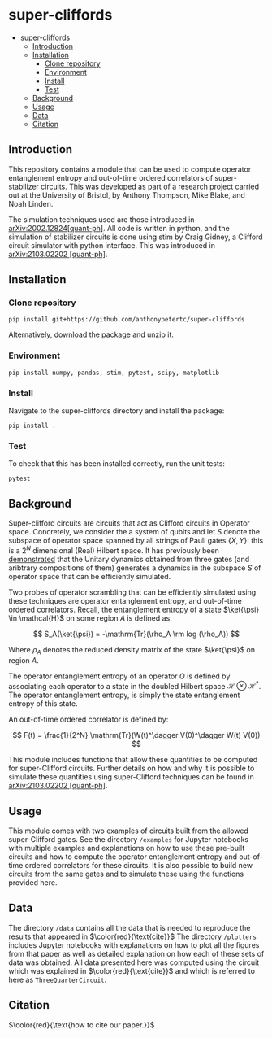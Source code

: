 
# super-cliffords


- [super-cliffords](#super-cliffords)
  - [Introduction](#introduction)
  - [Installation](#installation)
    - [Clone repository](#clone-repository)
    - [Environment](#environment)
    - [Install](#install)
    - [Test](#test)
  - [Background](#background)
  - [Usage](#usage)
  - [Data](#data)
  - [Citation](#citation)

## Introduction

This repository contains a module that can be used to compute operator entanglement entropy and out-of-time ordered correlators of super-stabilizer circuits.  This was developed as part of a research project carried out at the University of Bristol, by Anthony Thompson, Mike Blake, and Noah Linden.

The simulation techniques used are those introduced in [arXiv:2002.12824[quant-ph]](https://arxiv.org/abs/2002.12824). All code is written in python, and the simulation of stabilizer circuits is done using stim by Craig Gidney, a Clifford circuit simulator with python interface. This was introduced in [arXiv:2103.02202 [quant-ph]](https://arxiv.org/abs/2103.02202).


## Installation

### Clone repository

`pip install git+https://github.com/anthonypetertc/super-cliffords`

Alternatively, [download](https://github.com/anthonypetertc/super-cliffords/archive/refs/heads/main.zip) the package and unzip it.

### Environment

`pip install numpy, pandas, stim, pytest, scipy, matplotlib`

### Install

Navigate to the super-cliffords directory and install the package:

`pip install .`

### Test

To check that this has been installed correctly, run the unit tests:

`pytest`

## Background

Super-clifford circuits are circuits that act as Clifford circuits in Operator space. Concretely, we consider the a system of qubits and let $S$ denote the subspace of operator space spanned by all strings of Pauli gates $\{X, Y\}$: this is a $2^N$ dimensional (Real) Hilbert space. It has previously been [demonstrated](https://arxiv.org/abs/2002.12824) that the Unitary dynamics obtained from three gates (and aribtrary compositions of them) generates a dynamics in the subspace $S$ of operator space that can be efficiently simulated.

Two probes of operator scrambling that can be efficiently simulated using these techniques are operator entanglement entropy, and out-of-time ordered correlators. Recall, the entanglement entropy of a state $\ket{\psi} \in \mathcal{H}$ on some region $A$ is defined as:

$$
S_A(\ket{\psi}) = -\mathrm{Tr}(\rho_A \rm log (\rho_A))
$$

Where $\rho_A$ denotes the reduced density matrix of the state $\ket{\psi}$ on region $A$.

The operator entanglement entropy of an operator $O$ is defined by associating each operator to a state in the doubled Hilbert space $\mathcal{H} \otimes \mathcal{H^*}$. The operator entanglement entropy, is simply the state entanglement entropy of this state.

An out-of-time ordered correlator is defined by:

$$
F(t) = \frac{1}{2^N} \mathrm{Tr}(W(t)^\dagger V(0)^\dagger W(t) V(0))
$$

This module includes functions that allow these quantities to be computed for super-Clifford circuits. Further details on how and why it is possible to simulate these quantities using super-Clifford techniques can be found in [arXiv:2103.02202 [quant-ph]](https://arxiv.org/abs/2103.02202).


## Usage
This module comes with two examples of circuits built from the allowed super-Clifford gates. See the directory `/examples` for Jupyter notebooks with multiple examples and explanations on how to use these pre-built circuits and how to compute the operator entanglement entropy and out-of-time ordered correlators for these circuits. It is also possible to build new circuits from the same gates and to simulate these using the functions provided here.

## Data
The directory `/data`  contains all the data that is needed to reproduce the results that appeared in $\color{red}{\text{cite}}$ The directory `/plotters` includes Jupyter notebooks with explanations on how to plot all the figures from that paper as well as detailed explanation on how each of these sets of data was obtained. All data presented here was computed using the circuit which was explained in $\color{red}{\text{cite}}$ and which is referred to here as `ThreeQuarterCircuit`.

## Citation

$\color{red}{\text{how to cite our paper.}}$
